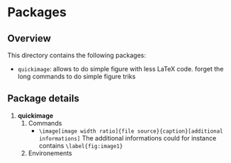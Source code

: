 # Packages

## Overview

This directory contains the following packages:

- `quickimage`: allows to do simple figure with less LaTeX code. forget the long commands to do simple figure triks

## Package details

1. **quickimage**
   1. Commands
      - `\image[image width ratio]{file source}{caption}[additional informations]`
        The additional informations could for instance contains `\label{fig:image1}`
   2. Environements

